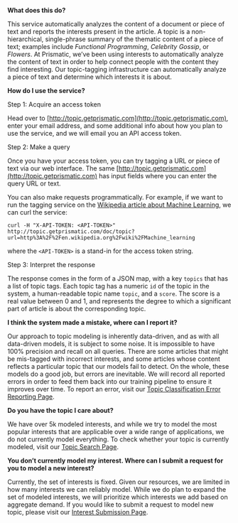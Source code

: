 **What does this do?**

This service automatically analyzes the content of a document or piece of text
and reports the interests present in the article. A topic is a non-hierarchical,
single-phrase summary of the thematic content of a piece of text; examples
include *Functional Programming*, *Celebrity Gossip*, or *Flowers*. At
Prismatic, we’ve been using interests to automatically analyze the content of text
in order to help connect people with the content they find interesting. Our
topic-tagging infrastructure can automatically analyze a piece of text and
determine which interests it is about.

**How do I use the service?**

Step 1: Acquire an access token

Head over to [http://topic.getprismatic.com](http://topic.getprismatic.com),
enter your email address, and some additional info about how you plan to use
the service, and we will email you an API access token.

Step 2: Make a query

Once you have your access token, you can try tagging a URL or piece of text via
our web interface. The same
[http://topic.getprismatic.com](http://topic.getprismatic.com) has input fields
where you can enter the query URL or text. 

You can also make requests programmatically. For example, if we want to run the
tagging service on the [Wikipedia article about Machine
Learning](http://en.wikipedia.org/wiki/Machine_learning), we can curl the
service:

```  
curl -H "X-API-TOKEN: <API-TOKEN>" http://topic.getprismatic.com/doc/topic?url=http%3A%2F%2Fen.wikipedia.org%2Fwiki%2FMachine_learning
```

where the `<API-TOKEN>` is a stand-in for the access token string.

Step 3: Interpret the response

The response comes in the form of a JSON map, with a key `topics` that has a
list of topic tags. Each topic tag has a numeric `id` of the topic in the
system, a human-readable topic name `topic`, and a `score`. The score is a real
value between 0 and 1, and represents the degree to which a significant part of
article is about the corresponding topic.

**I think the system made a mistake, where can I report it?**

Our approach to topic modeling is inherently data-driven, and as with all
data-driven models, it is subject to some noise. It is impossible to have 100%
precision and recall on all queries. There are some articles that might be
mis-tagged with incorrect interests, and some articles whose content reflects a
particular topic that our models fail to detect. On the whole, these models do
a good job, but errors are inevitable. We will record all reported errors in
order to feed them back into our training pipeline to ensure it improves over
time. To report an error, visit our [Topic Classification Error Reporting
Page](http://goo.gl/forms/CU0n34fQ7c).

**Do you have the topic I care about?**

We have over 5k modeled interests, and while we try to model the most popular
interests that are applicable over a wide range of applications, we do not
currently model everything. To check whether your topic is currently modeled,
visit our [Topic Search
Page](http://topic.getprismatic.com/topics/search/human).

**You don’t currently model my interest. Where can I submit a request for you to model a new interest?**

Currently, the set of interests is fixed. Given our resources, we are limited in
how many interests we can reliably model. While we do plan to expand the set of
modeled interests, we will prioritize which interests we add based on aggregate
demand. If you would like to submit a request to model new topic, please visit
our [Interest Submission Page](http://goo.gl/forms/8ryfTk8I6Z).


